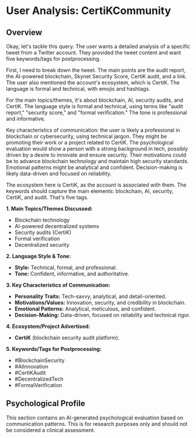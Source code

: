 # User Analysis: CertiKCommunity

## Overview

<think>
Okay, let's tackle this query. The user wants a detailed analysis of a specific tweet from a Twitter account. They provided the tweet content and want five keywords/tags for postprocessing.

First, I need to break down the tweet. The main points are the audit report, the AI-powered blockchain, Skynet Security Score, CertiK audit, and a link. The user also mentioned the account's ecosystem, which is CertiK. The language is formal and technical, with emojis and hashtags.

For the main topics/themes, it's about blockchain, AI, security audits, and CertiK. The language style is formal and technical, using terms like "audit report," "security score," and "formal verification." The tone is professional and informative.

Key characteristics of communication: the user is likely a professional in blockchain or cybersecurity, using technical jargon. They might be promoting their work or a project related to CertiK. The psychological evaluation would show a person with a strong background in tech, possibly driven by a desire to innovate and ensure security. Their motivations could be to advance blockchain technology and maintain high security standards. Emotional patterns might be analytical and confident. Decision-making is likely data-driven and focused on reliability.

The ecosystem here is CertiK, as the account is associated with them. The keywords should capture the main elements: blockchain, AI, security, CertiK, and audit. That's five tags.
</think>

**1. Main Topics/Themes Discussed:**  
- Blockchain technology  
- AI-powered decentralized systems  
- Security audits (CertiK)  
- Formal verification  
- Decentralized security  

**2. Language Style & Tone:**  
- **Style:** Technical, formal, and professional.  
- **Tone:** Confident, informative, and authoritative.  

**3. Key Characteristics of Communication:**  
- **Personality Traits:** Tech-savvy, analytical, and detail-oriented.  
- **Motivations/Values:** Innovation, security, and credibility in blockchain.  
- **Emotional Patterns:** Analytical, meticulous, and confident.  
- **Decision-Making:** Data-driven, focused on reliability and technical rigor.  

**4. Ecosystem/Project Advertised:**  
- **CertiK** (blockchain security audit platform).  

**5. Keywords/Tags for Postprocessing:**  
- #BlockchainSecurity  
- #AIInnovation  
- #CertiKAudit  
- #DecentralizedTech  
- #FormalVerification

## Psychological Profile

This section contains an AI-generated psychological evaluation based on communication patterns. This is for research purposes only and should not be considered a clinical assessment.